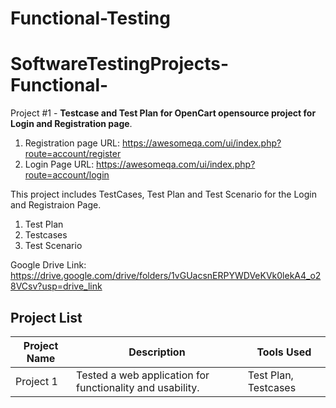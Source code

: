 # Functional-Testing
# SoftwareTestingProjects-Functional-


Project #1 -  **Testcase and Test Plan for OpenCart opensource project for Login and Registration page**.

1. Registration page URL: https://awesomeqa.com/ui/index.php?route=account/register
2. Login Page URL: https://awesomeqa.com/ui/index.php?route=account/login


This project includes TestCases, Test Plan and Test Scenario for the Login and Registraion Page.
1. Test Plan
2. Testcases
3. Test Scenario
   



Google Drive Link: https://drive.google.com/drive/folders/1vGUacsnERPYWDVeKVk0lekA4_o28VCsv?usp=drive_link



## Project List

| Project Name | Description | Tools Used |
|--------------|-------------|------------|
| Project 1    | Tested a web application for functionality and usability. | Test Plan, Testcases |
